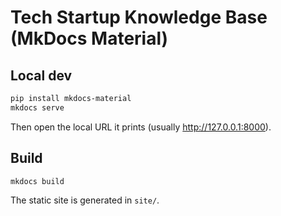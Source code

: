 # Tech Startup Knowledge Base (MkDocs Material)

## Local dev
```bash
pip install mkdocs-material
mkdocs serve
```
Then open the local URL it prints (usually http://127.0.0.1:8000).

## Build
```bash
mkdocs build
```
The static site is generated in `site/`.

